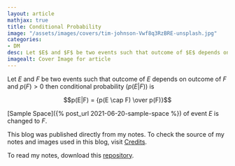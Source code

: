 ```yaml
---
layout: article
mathjax: true
title: Conditional Probability
image: "/assets/images/covers/tim-johnson-Vwf8q3RzBRE-unsplash.jpg"
categories:
- DM
desc: Let $E$ and $F$ be two events such that outcome of $E$ depends on outcome of $F$ and $p(F)>0$ then conditional probability ($p(E | F)$) is 
imagealt: Cover Image for article
---
```


Let $E$ and $F$ be two events such that outcome of $E$ depends on outcome of $F$ and $p(F)>0$ then conditional probability ($p(E | F)$) is

























































































































































































































































































































































































































$$p(E|F) = {p(E \cap F) \over p(F)}$$

























































































































































































































































































































































































































[Sample Space]({% post_url 2021-06-20-sample-space %}) of event $E$ is changed to $F$.

























































































































































































































































































































































































































This blog was published directly from my notes.
To check the source of my notes and images used in this blog, visit <a href="/credits.html" target="_blank">Credits</a>.

To read my notes, download this <a href="https://github.com/bovem/CS" target="blank">repository</a>.